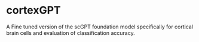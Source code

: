 # cortexGPT
A Fine tuned version of the scGPT foundation model specifically for cortical brain cells and evaluation of classification accuracy.
